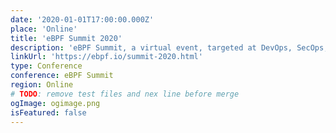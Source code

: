 ```yaml
---
date: '2020-01-01T17:00:00.000Z'
place: 'Online'
title: 'eBPF Summit 2020'
description: 'eBPF Summit, a virtual event, targeted at DevOps, SecOps, platform architects, and developers now available on demand'
linkUrl: 'https://ebpf.io/summit-2020.html'
type: Conference
conference: eBPF Summit
region: Online
# TODO: remove test files and nex line before merge
ogImage: ogimage.png
isFeatured: false
---
```

